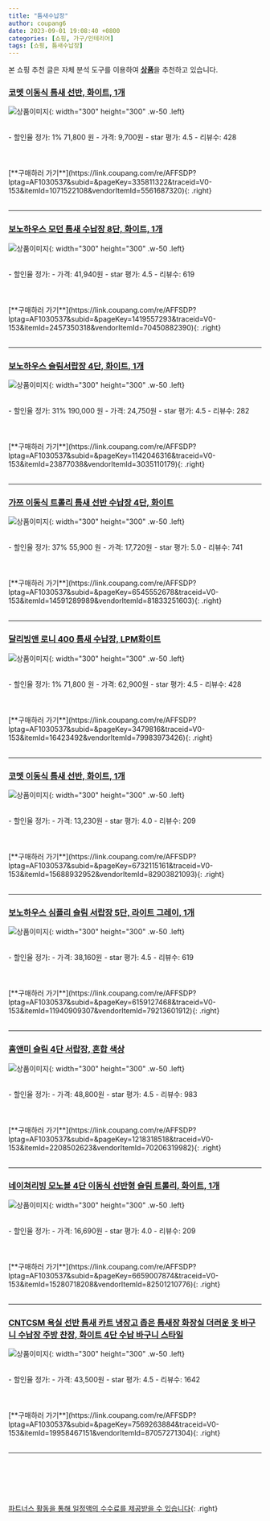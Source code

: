 ```yaml
---
title: "틈새수납장"
author: coupang6
date: 2023-09-01 19:08:40 +0800
categories: [쇼핑, 가구/인테리어]
tags: [쇼핑, 틈새수납장]
---
```


본 쇼핑 추천 글은 자체 분석 도구를 이용하여 [**상품**](https://link.coupang.com/a/bao1ui)을 추천하고 있습니다.

### [코멧 이동식 틈새 선반, 화이트, 1개](https://link.coupang.com/re/AFFSDP?lptag=AF1030537&subid=&pageKey=335811322&traceid=V0-153&itemId=1071522108&vendorItemId=5561687320)

![상품이미지](https://thumbnail9.coupangcdn.com/thumbnails/remote/230x230ex/image/retail/images/22428228127926-9c8b1ac3-0118-4a23-a70c-10c3032197a5.jpg){: width="300" height="300" .w-50 .left}


<br>
- 할인율 정가: 1%  71,800   원
- 가격: 9,700원
- star 평가: 4.5
- 리뷰수: 428
<br>
<br>
<br>
<br>
[**구매하러 가기**](https://link.coupang.com/re/AFFSDP?lptag=AF1030537&subid=&pageKey=335811322&traceid=V0-153&itemId=1071522108&vendorItemId=5561687320){: .right}
<br>
<br>

---

### [보노하우스 모던 틈새 수납장 8단, 화이트, 1개](https://link.coupang.com/re/AFFSDP?lptag=AF1030537&subid=&pageKey=1419557293&traceid=V0-153&itemId=2457350318&vendorItemId=70450882390)

![상품이미지](https://thumbnail6.coupangcdn.com/thumbnails/remote/230x230ex/image/retail/images/2020/03/31/11/7/32e67c6f-3dcd-495c-b3de-a476a7030489.jpg){: width="300" height="300" .w-50 .left}


<br>
- 할인율 정가: 
- 가격: 41,940원
- star 평가: 4.5
- 리뷰수: 619
<br>
<br>
<br>
<br>
[**구매하러 가기**](https://link.coupang.com/re/AFFSDP?lptag=AF1030537&subid=&pageKey=1419557293&traceid=V0-153&itemId=2457350318&vendorItemId=70450882390){: .right}
<br>
<br>

---

### [보노하우스 슬림서랍장 4단, 화이트, 1개](https://link.coupang.com/re/AFFSDP?lptag=AF1030537&subid=&pageKey=1142046316&traceid=V0-153&itemId=23877038&vendorItemId=3035110179)

![상품이미지](https://thumbnail6.coupangcdn.com/thumbnails/remote/230x230ex/image/retail/images/348773324141867-6da95bb4-8be4-4fa7-a3ad-6db64d23596b.png){: width="300" height="300" .w-50 .left}


<br>
- 할인율 정가: 31%  190,000   원
- 가격: 24,750원
- star 평가: 4.5
- 리뷰수: 282
<br>
<br>
<br>
<br>
[**구매하러 가기**](https://link.coupang.com/re/AFFSDP?lptag=AF1030537&subid=&pageKey=1142046316&traceid=V0-153&itemId=23877038&vendorItemId=3035110179){: .right}
<br>
<br>

---

### [가쯔 이동식 트롤리 틈새 선반 수납장 4단, 화이트](https://link.coupang.com/re/AFFSDP?lptag=AF1030537&subid=&pageKey=6545552678&traceid=V0-153&itemId=14591289989&vendorItemId=81833251603)

![상품이미지](https://thumbnail10.coupangcdn.com/thumbnails/remote/230x230ex/image/retail/images/2022/05/27/14/3/3a0f69de-18f7-465d-82fd-0559fcedf0e0.jpg){: width="300" height="300" .w-50 .left}


<br>
- 할인율 정가: 37%  55,900   원
- 가격: 17,720원
- star 평가: 5.0
- 리뷰수: 741
<br>
<br>
<br>
<br>
[**구매하러 가기**](https://link.coupang.com/re/AFFSDP?lptag=AF1030537&subid=&pageKey=6545552678&traceid=V0-153&itemId=14591289989&vendorItemId=81833251603){: .right}
<br>
<br>

---

### [달리빙앤 로니 400 틈새 수납장, LPM화이트](https://link.coupang.com/re/AFFSDP?lptag=AF1030537&subid=&pageKey=3479816&traceid=V0-153&itemId=16423492&vendorItemId=79983973426)

![상품이미지](https://thumbnail10.coupangcdn.com/thumbnails/remote/230x230ex/image/vendor_inventory/442b/81feb571562f2ae0108bc16fd3c21063435c57fe031f873833cc0fc8e1a6.jpg){: width="300" height="300" .w-50 .left}


<br>
- 할인율 정가: 1%  71,800   원
- 가격: 62,900원
- star 평가: 4.5
- 리뷰수: 428
<br>
<br>
<br>
<br>
[**구매하러 가기**](https://link.coupang.com/re/AFFSDP?lptag=AF1030537&subid=&pageKey=3479816&traceid=V0-153&itemId=16423492&vendorItemId=79983973426){: .right}
<br>
<br>

---

### [코멧 이동식 틈새 선반, 화이트, 1개](https://link.coupang.com/re/AFFSDP?lptag=AF1030537&subid=&pageKey=6732115161&traceid=V0-153&itemId=15688932952&vendorItemId=82903821093)

![상품이미지](https://thumbnail7.coupangcdn.com/thumbnails/remote/230x230ex/image/retail/images/361605129236111-73d8cb90-2f96-4562-b827-82a519b20f59.png){: width="300" height="300" .w-50 .left}


<br>
- 할인율 정가: 
- 가격: 13,230원
- star 평가: 4.0
- 리뷰수: 209
<br>
<br>
<br>
<br>
[**구매하러 가기**](https://link.coupang.com/re/AFFSDP?lptag=AF1030537&subid=&pageKey=6732115161&traceid=V0-153&itemId=15688932952&vendorItemId=82903821093){: .right}
<br>
<br>

---

### [보노하우스 심플리 슬림 서랍장 5단, 라이트 그레이, 1개](https://link.coupang.com/re/AFFSDP?lptag=AF1030537&subid=&pageKey=6159127468&traceid=V0-153&itemId=11940909307&vendorItemId=79213601912)

![상품이미지](https://thumbnail6.coupangcdn.com/thumbnails/remote/230x230ex/image/rs_quotation_api/usluw5ws/fd8bcf89e8644ce4998e8478b89df7e0.jpg){: width="300" height="300" .w-50 .left}


<br>
- 할인율 정가: 
- 가격: 38,160원
- star 평가: 4.5
- 리뷰수: 619
<br>
<br>
<br>
<br>
[**구매하러 가기**](https://link.coupang.com/re/AFFSDP?lptag=AF1030537&subid=&pageKey=6159127468&traceid=V0-153&itemId=11940909307&vendorItemId=79213601912){: .right}
<br>
<br>

---

### [홈앤미 슬림 4단 서랍장, 혼합 색상](https://link.coupang.com/re/AFFSDP?lptag=AF1030537&subid=&pageKey=1218318518&traceid=V0-153&itemId=2208502623&vendorItemId=70206319982)

![상품이미지](https://thumbnail9.coupangcdn.com/thumbnails/remote/230x230ex/image/retail/images/2020/01/29/11/0/c0fa8202-7817-4d1e-9984-69aecd3b18f9.jpg){: width="300" height="300" .w-50 .left}


<br>
- 할인율 정가: 
- 가격: 48,800원
- star 평가: 4.5
- 리뷰수: 983
<br>
<br>
<br>
<br>
[**구매하러 가기**](https://link.coupang.com/re/AFFSDP?lptag=AF1030537&subid=&pageKey=1218318518&traceid=V0-153&itemId=2208502623&vendorItemId=70206319982){: .right}
<br>
<br>

---

### [네이쳐리빙 모노블 4단 이동식 선반형 슬림 트롤리, 화이트, 1개](https://link.coupang.com/re/AFFSDP?lptag=AF1030537&subid=&pageKey=6659007874&traceid=V0-153&itemId=15280718208&vendorItemId=82501210776)

![상품이미지](https://thumbnail8.coupangcdn.com/thumbnails/remote/230x230ex/image/rs_quotation_api/6kjlgiss/e45dbf159f434440aac629a22a5b20de.jpg){: width="300" height="300" .w-50 .left}


<br>
- 할인율 정가: 
- 가격: 16,690원
- star 평가: 4.0
- 리뷰수: 209
<br>
<br>
<br>
<br>
[**구매하러 가기**](https://link.coupang.com/re/AFFSDP?lptag=AF1030537&subid=&pageKey=6659007874&traceid=V0-153&itemId=15280718208&vendorItemId=82501210776){: .right}
<br>
<br>

---

### [CNTCSM 욕실 선반 틈새 카트 냉장고 좁은 틈새장 화장실 더러운 옷 바구니 수납장 주방 찬장, 화이트 4단 수납 바구니 스타일](https://link.coupang.com/re/AFFSDP?lptag=AF1030537&subid=&pageKey=7569263884&traceid=V0-153&itemId=19958467151&vendorItemId=87057271304)

![상품이미지](https://thumbnail8.coupangcdn.com/thumbnails/remote/230x230ex/image/vendor_inventory/dc15/a98a666e227da4a1345c903a658a1a56cae7f222195ca467cbbeb554b463.jpg){: width="300" height="300" .w-50 .left}


<br>
- 할인율 정가: 
- 가격: 43,500원
- star 평가: 4.5
- 리뷰수: 1642
<br>
<br>
<br>
<br>
[**구매하러 가기**](https://link.coupang.com/re/AFFSDP?lptag=AF1030537&subid=&pageKey=7569263884&traceid=V0-153&itemId=19958467151&vendorItemId=87057271304){: .right}
<br>
<br>

---
<br><br><br><br><br> [파트너스 활동을 통해 일정액의 수수료를 제공받을 수 있습니다](https://link.coupang.com/a/bao1ui){: .right}